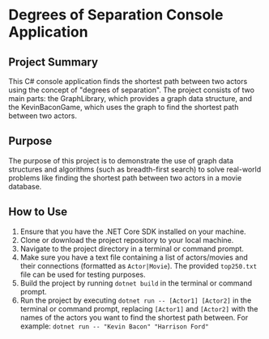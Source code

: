 # Degrees of Separation Console Application

## Project Summary

This C# console application finds the shortest path between two actors using the concept of "degrees of separation". The project consists of two main parts: the GraphLibrary, which provides a graph data structure, and the KevinBaconGame, which uses the graph to find the shortest path between two actors.

## Purpose

The purpose of this project is to demonstrate the use of graph data structures and algorithms (such as breadth-first search) to solve real-world problems like finding the shortest path between two actors in a movie database.

## How to Use

1. Ensure that you have the .NET Core SDK installed on your machine.
2. Clone or download the project repository to your local machine.
3. Navigate to the project directory in a terminal or command prompt.
4. Make sure you have a text file containing a list of actors/movies and their connections (formatted as `Actor|Movie`). The provided `top250.txt` file can be used for testing purposes.
5. Build the project by running `dotnet build` in the terminal or command prompt.
6. Run the project by executing `dotnet run -- [Actor1] [Actor2]` in the terminal or command prompt, replacing `[Actor1]` and `[Actor2]` with the names of the actors you want to find the shortest path between. For example: `dotnet run -- "Kevin Bacon" "Harrison Ford"`
